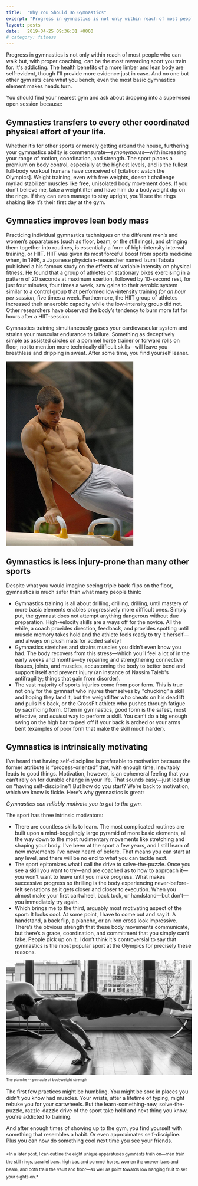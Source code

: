 ```yaml
---
title:  "Why You Should Do Gymnastics"
excerpt: "Progress in gymnastics is not only within reach of most people who can walk but, with proper coaching, can be the most rewarding sport you train for."
layout: posts
date:   2019-04-25 09:36:31 +0000
# category: fitness
---
```

Progress in gymnastics is not only within reach of most people who can walk but, with proper coaching, can be the most rewarding sport you train for. It's addicting. The health benefits of a more limber and lean body are self-evident, though I'll provide more evidence just in case. And no one but other gym rats care what you bench; even the most basic gymnastics element makes heads turn.

You should find your nearest gym and ask about dropping into a supervised open session because:
## Gymnastics transfers to every other coordinated physical effort of your life.
Whether it’s for other sports or merely getting around the house, furthering your gymnastics ability is commensurate—*synonymous*s—with increasing your range of motion, coordination, and strength. The sport places a premium on body control, especially at the highest levels, and is the fullest full-body workout humans have conceived of [citation: watch the Olympics]. Weight training, even with free weights, doesn't challenge myriad stabilizer muscles like free, unisolated body movement does. If you don’t believe me, take a weightlifter and have him do a bodyweight dip on the rings. If they can even manage to stay upright, you’ll see the rings shaking like it’s their first day at the gym. 

## Gymnastics improves lean body mass

Practicing individual gymnastics techniques on the different men’s and women’s apparatuses (such as floor, beam, or the still rings), and stringing them together into routines, is essentially a form of high-intensity interval training, or HIIT. HIIT was given its most forceful boost from sports medicine when, in 1996, a Japanese physician-researcher named Izumi Tabata published a his famous study on the effects of variable intensity on physical fitness. He found that a group of athletes on stationary bikes exercising in a pattern of 20 seconds at maximum exertion, followed by 10-second rest, for just four minutes, four times a week, saw gains to their aerobic system similar to a control group that performed low-intensity training *for an hour per session*, five times a week. Furthermore, the HIIT group of athletes increased their anaerobic capacity while the low-intensity group did not. Other researchers have observed the body’s tendency to burn more fat for hours after a HIIT-session. 

<!-- 

Old image with syntax that I'll leave for reference
<center>
<img src="/assets/images/why_you_should_do_gymnastics/circle-drill.gif" alt='"Mushroom" circle drills'>
<br>
<small>Bucket-assisted circles on a "mushroom" trainer</small>
</center>
<br>
 -->

Gymnastics training simultaneously gases your cardiovascular system and strains your muscular endurance to failure. Something as deceptively simple as assisted circles on a pommel horse trainer or forward rolls on floor, not to mention more technically difficult skills--will leave you breathless and dripping in sweat. After some time, you find yourself leaner.

![Male gymnast on pommel horse](/assets/images/why_you_should_do_gymnastics/male-gymnast-body.jpg "Male gymnast on pommel horse")


## Gymnastics is less injury-prone than many other sports

Despite what you would imagine seeing triple back-flips on the floor, gymnastics is much safer than what many people think:
- Gymnastics training is all about drilling, drilling, drilling, until mastery of more basic elements enables progressively more difficult ones. Simply put, the gymnast does not attempt anything dangerous without due preparation. High-velocity skills are a ways off for the novice. All the while, a coach provides direction, feedback, and provides spotting  until muscle memory takes hold and the athlete feels ready to try it herself—and always on plush mats for added safety!
- Gymnastics stretches and strains muscles you didn’t even know you had. The body recovers from this stress—which you’ll feel a lot of in the early weeks and months—by repairing and strengthening connective tissues, joints, and muscles, accustoming the body to better bend and support itself and prevent injury (an instance of Nassim Taleb's antifragility; things that gain from disorder).
- The vast majority of sports injuries come from poor form. This is true not only for the gymnast who injures themselves by "chucking” a skill and hoping they land it, but the weightlifter who cheats on his deadlift and pulls his back, or the CrossFit athlete who pushes through fatigue by sacrificing form. Often in gymnastics, good form is the safest, most effective, and *easiest* way to perform a skill. You can’t do a big enough swing on the high bar to peel off if your back is arched or your arms bent (examples of poor form that make the skill much harder).

## Gymnastics is intrinsically motivating

I’ve heard that having self-discipline is preferable to motivation because the former attribute is “process-oriented” that, with enough time, inevitably leads to good things. Motivation, however, is an ephemeral feeling that you can’t rely on for durable change in your life. That sounds easy—just load up on “having self-discipline”! But how do you start? We're back to motivation, which we know is fickle. Here’s why gymnastics is great:

*Gymnastics can reliably motivate you to get to the gym.*

The sport has three intrinsic motivators:
- There are countless skills to learn. The most complicated routines are built upon a mind-bogglingly large pyramid of more basic elements, all the way down to the most rudimentary movements like stretching and shaping your body. I've been at the sport a few years, and I still learn of new movements I've never heard of before. That means you can start at any level, and there will be no end to what you can tackle next.
- The sport epitomizes what I call the drive to solve-the-puzzle. Once you see a skill you want to try—and are coached as to how to approach it—you won’t want to leave until you make progress. What makes successive progress so thrilling is the body experiencing never-before-felt sensations as it gets closer and closer to execution. When you almost make your first cartwheel, back tuck, or handstand—but don’t—you immediately try again. 
- Which brings me to the third, arguably most motivating aspect of the sport: It looks cool. At some point, I have to come out and say it. A handstand, a back flip, a planche, or an iron cross look impressive. There’s the obvious strength that these body movements communicate, but there’s a grace, coordination, and commitment that you simply can’t fake. People pick up on it. I don’t think it's controversial to say that gymnastics is the most popular sport at the Olympics for precisely these reasons.

![Male gymnast on pommel horse](/assets/images/why_you_should_do_gymnastics/planche.jpg "Planche, the pinnacle of bodyweight strength")
<sup><sub>The planche -- pinnacle of bodyweight strength</sub></sup>

The first few practices might be humbling. You might be sore in places you didn’t you know had muscles. Your wrists, after a lifetime of typing, might rebuke you for your cartwheels. But the learn-something-new, solve-the-puzzle, razzle-dazzle drive of the sport take hold and next thing you know, you're addicted to training.

And after enough times of showing up to the gym, you find yourself with something that resembles a habit. Or even approximates self-discipline. Plus you can now do something cool next time you see your friends.

<sub>
*In a later post, I can outline the eight unique apparatuses gymnasts train on—men train the still rings, parallel bars, high bar, and pommel horse, women the uneven bars and beam, and both train the vault and floor—as well as point towards low hanging fruit to set your sights on.*</sub>
